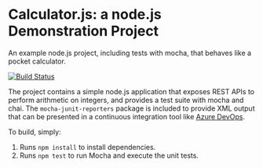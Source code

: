 Calculator.js: a node.js Demonstration Project
==============================================
An example node.js project, including tests with mocha, that behaves like
a pocket calculator.


[![Build Status](https://dev.azure.com/student7pmnzcw9l0xx25fj006611320795/GithubActionsIntegration/_apis/build/status/Az400DemoSession.calculator?branchName=master)](https://dev.azure.com/student7pmnzcw9l0xx25fj006611320795/GithubActionsIntegration/_build/latest?definitionId=1&branchName=master)

The project contains a simple node.js application that exposes REST APIs
to perform arithmetic on integers, and provides a test suite with mocha
and chai.  The `mocha-junit-reporters` package is included to provide XML
output that can be presented in a continuous integration tool like
[Azure DevOps](https://azure.com/devops).

To build, simply:

1. Runs `npm install` to install dependencies.
2. Runs `npm test` to run Mocha and execute the unit tests.

